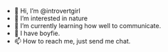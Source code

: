 - 👋 Hi, I’m @introvertgirl
- 👀 I’m interested in nature
- 🌱 I’m currently learning how well to communicate.
- 💞️ I have boyfie. 
- 📫 How to reach me, just send me chat.

<!---
introvertgirl/introvertgirl is a ✨ special ✨ repository because its `README.md` (this file) appears on your GitHub profile.
You can click the Preview link to take a look at your changes.
--->

